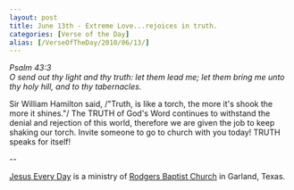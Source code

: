 ```yaml
---
layout: post
title: June 13th - Extreme Love...rejoices in truth.
categories: [Verse of the Day]
alias: [/VerseOfTheDay/2010/06/13/]
---
```


_Psalm 43:3  
O send out thy light and thy truth: let them lead me; let them bring
me unto thy holy hill, and to thy tabernacles._

Sir William Hamilton said, /"Truth, is like a torch, the more it's
shook the more it shines."/ The TRUTH of God's Word continues to
withstand the denial and rejection of this world, therefore we are
given the job to keep shaking our torch. Invite someone to go to
church with you today! TRUTH speaks for itself!

 --

<a href=http://jesuseveryday.net>Jesus Every Day</a> is a ministry of <a href=http://rodgersbaptist.net>Rodgers Baptist Church</a> in Garland, Texas.
